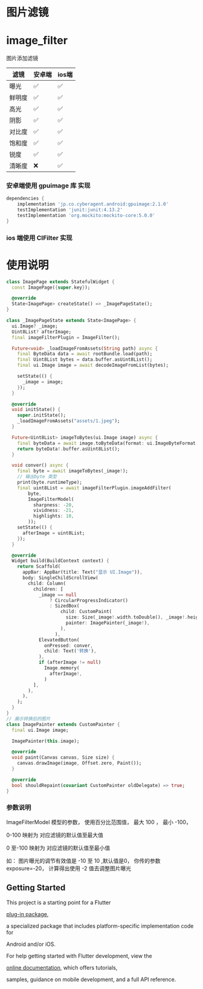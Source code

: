 # 图片滤镜

# image_filter

图片添加滤镜


| 滤镜  | 安卓端 | ios端 |
| --- | --- | ---- |
| 曝光  | ✅   | ✅    |
| 鲜明度 | ✅   | ✅    |
| 高光  | ✅   | ✅    |
| 阴影  | ✅   | ✅    |
| 对比度 | ✅   | ✅    |
| 饱和度 | ✅   | ✅    |
| 锐度  | ✅   | ✅    |
| 清晰度 | ❌   | ✅    |

### 安卓端使用 gpuimage 库 实现

```dart
dependencies {
    implementation 'jp.co.cyberagent.android:gpuimage:2.1.0'
    testImplementation 'junit:junit:4.13.2'
    testImplementation 'org.mockito:mockito-core:5.0.0'
}
```

### ios 端使用 CIFilter 实现

# 使用说明

```dart
class ImagePage extends StatefulWidget {
  const ImagePage({super.key});

  @override
  State<ImagePage> createState() => _ImagePageState();
}

class _ImagePageState extends State<ImagePage> {
  ui.Image? _image;
  Uint8List? afterImage;
  final imageFilterPlugin = ImageFilter();

  Future<void> _loadImageFromAssets(String path) async {
    final ByteData data = await rootBundle.load(path);
    final Uint8List bytes = data.buffer.asUint8List();
    final ui.Image image = await decodeImageFromList(bytes);

    setState(() {
      _image = image;
    });
  }

  @override
  void initState() {
    super.initState();
    _loadImageFromAssets("assets/1.jpeg");
  }

  Future<Uint8List> imageToBytes(ui.Image image) async {
    final byteData = await image.toByteData(format: ui.ImageByteFormat.png);
    return byteData!.buffer.asUint8List();
  }

  void conver() async {
    final byte = await imageToBytes(_image!);
    // 输出byte 类型
    print(byte.runtimeType);
    final uint8List = await imageFilterPlugin.imageAddFilter(
        byte,
        ImageFilterModel(
          sharpness: -20,
          vividness: -21,
          highlights: 10,
        ));
    setState(() {
      afterImage = uint8List;
    });
  }

  @override
  Widget build(BuildContext context) {
    return Scaffold(
      appBar: AppBar(title: Text("显示 UI.Image")),
      body: SingleChildScrollView(
        child: Column(
          children: [
            _image == null
                ? CircularProgressIndicator()
                : SizedBox(
                    child: CustomPaint(
                      size: Size(_image!.width.toDouble(), _image!.height.toDouble()),
                      painter: ImagePainter(_image!),
                    ),
                  ),
            ElevatedButton(
              onPressed: conver,
              child: Text('转换'),
            ),
            if (afterImage != null)
              Image.memory(
                afterImage!,
              )
          ],
        ),
      ),
    );
  }
}
// 展示转换后的图片
class ImagePainter extends CustomPainter {
  final ui.Image image;

  ImagePainter(this.image);

  @override
  void paint(Canvas canvas, Size size) {
    canvas.drawImage(image, Offset.zero, Paint());
  }

  @override
  bool shouldRepaint(covariant CustomPainter oldDelegate) => true;
}
```

### 参数说明

ImageFilterModel  模型的参数， 使用百分比范围值， 最大 100 ， 最小 -100，

0-100 映射为 对应滤镜的默认值至最大值

0 至-100  映射为 对应滤镜的默认值至最小值

如： 图片曝光的调节有效值是 -10 至 10 ,默认值是0，  你传的参数 exposure=-20， 计算得出使用 -2 值去调整图片曝光

## Getting Started

This project is a starting point for a Flutter

[plug-in package](https://flutter.dev/developing-packages/),

a specialized package that includes platform-specific implementation code for

Android and/or iOS.

For help getting started with Flutter development, view the

[online documentation](https://flutter.dev/docs), which offers tutorials,

samples, guidance on mobile development, and a full API reference.

